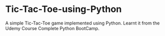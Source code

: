 # Tic-Tac-Toe-using-Python

A simple Tic-Tac-Toe game implemented using Python. Learnt it from the Udemy Course Complete Python BootCamp.
